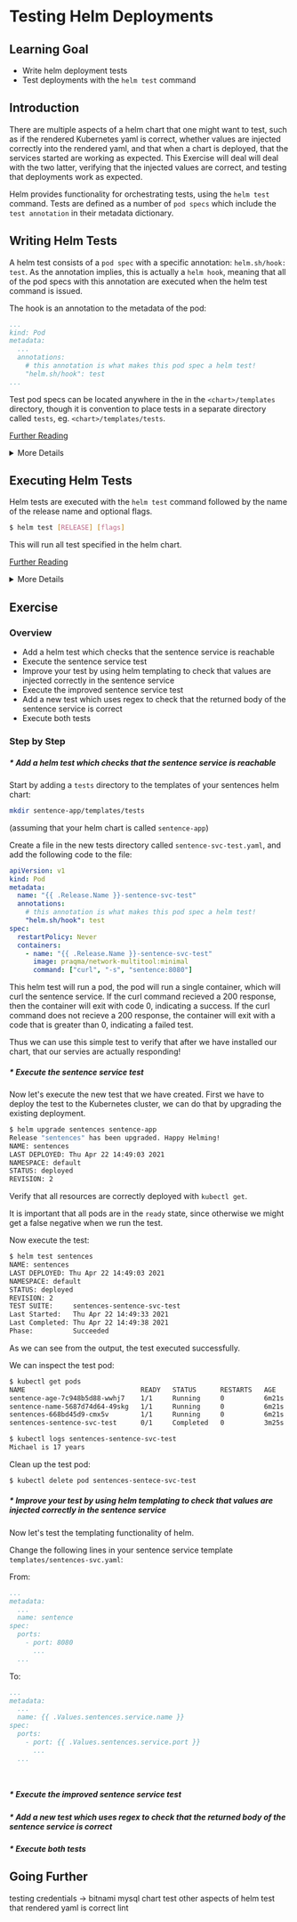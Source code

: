# Testing Helm Deployments

## Learning Goal

- Write helm deployment tests
- Test deployments with the `helm test` command

## Introduction

There are multiple aspects of a helm chart that one might want to test, such as if the rendered Kubernetes yaml is correct, whether values are injected correctly into the rendered yaml, and that when a chart is deployed, that the services started are working as expected.
This Exercise will deal will deal with the two latter, verifying that the injected values are correct, and testing that deployments work as expected.

Helm provides functionality for orchestrating tests, using the `helm test` command.
Tests are defined as a number of `pod specs` which include the `test annotation` in their metadata dictionary.

## Writing Helm Tests

A helm test consists of a `pod spec` with a specific annotation: `helm.sh/hook: test`.
As the annotation implies, this is actually a `helm hook`, meaning that all of the pod specs with this annotation are executed when the helm test command is issued.

The hook is an annotation to the metadata of the pod:

```yaml
...
kind: Pod
metadata:
  ...
  annotations:
    # this annotation is what makes this pod spec a helm test!
    "helm.sh/hook": test
...
```

Test pod specs can be located anywhere in the in the `<chart>/templates` directory, though it is convention to place tests in a separate directory called `tests`, eg. `<chart>/templates/tests`.

[Further Reading](https://helm.sh/docs/topics/chart_tests/)

<details>
<summary>More Details</summary>

##### Helm Test Template

Below is an example of a complete boilerplate test pod spec:

```yaml
apiVersion: v1
kind: Pod
metadata:
  name: "{{ .Release.Name }}-example-test"
  annotations:
    # this annotation is what makes this pod spec a helm test!
    "helm.sh/hook": test
spec:
  restartPolicy: Never
  containers:
    - name: "{{ .Release.Name }}-example-test"
      image: <container-image>:<tag>
      command: ["example-command", "example-argument"]
```

**Note** that we set the `restartPolicy` to `Never`.
If we do not specify a restart policy, Kubernetes will try to be helpful, and will keep restarting our test pods, which will eventually fail the test once it reaches it's timeout.
Therefore make sure to specify the `restartPolicy`.

You can of course use all of the functionality of normal pod specs when writing tests, as well as use variable injection to template the tests themselves.

Here is an example test that will check if the http endpoint of the sentences application responds to requests:

```yaml
apiVersion: v1
kind: Pod
metadata:
  name: "{{ .Release.Name }}-sentence-svc-test"
  annotations:
    # this annotation is what makes this pod spec a helm test!
    "helm.sh/hook": test
spec:
  restartPolicy: Never
  containers:
    - name: "{{ .Release.Name }}-sentence-svc-test"
      image: praqma/network-multitool:minimal
      command: ["curl", "-s", "sentence:8080"]
```

##### command vs. args

When writing helm tests, you are likely to want to override the origin `ENTRYPOINT` or `CMD` defined in the Dockerfile of the image used in the test.
In kubernetes this is done, slightly unintuitively, by using the `command` key of the container spec to define the `ENTRYPOINT`, and the `args` key to define the `CMD` of the container.

An example of overwriting the entrypoint of container:
```yaml
spec:
  containers:
      ...
      command: ["curl", "-s", "sentence:8080"]
```

An example of overwriting both the entrypoint (with `command`) and the cmd (with `args`)
```yaml
spec:
  containers:
      ...
      command: ["curl"]
      args: ["-s", "sentence:8080"]
```
You can of course also use `args` by itself without modifying the `command`.

[Further Reading](https://kubernetes.io/docs/tasks/inject-data-application/define-command-argument-container/)

##### Helm Hooks / Automatically Removing Test Pods

You can use helm hooks in your test pod specs to do useful things.
An example could be to delete pods after they have completed successfully.
This is done with the `helms.sh/hook-delete-policy: hook-succeeded` hook.
The new hook is added to the annotations of the pod spec:

```yaml
apiVersion: v1
kind: Pod
metadata:
  name: "{{ .Release.Name }}-example-test"
  annotations:
    # this annotation is what makes this pod spec a helm test!
    "helm.sh/hook": test
    # we can use this hook to automatically delete the pod
    # after the test has succussfully run, but keep the pod if it fails
    # such that we can inspect why it failed
    "helm.sh/hook-delete-policy": hook-succeeded
```

> Note: With the current version of helm, v3.5.4, when using this hook, pods are deleted immediately, which means that the `helm test --logs <release>` will not print the logs, as the pods are deleted too early.
> This is a [known issue](https://github.com/helm/helm/issues/9098) and will hopefully soon be fixed.


[Further Reading](https://helm.sh/docs/topics/charts_hooks/)

##### (Don't Put) Multiple Tests in the same Pod

Best practice when writing helm tests is to have each test container in it's own pod, but you can technically add as many containers to your test pods as you want.
Having multiple containers in the same pod, will mean that the pod will only succeed if all of the containers exit successfully, and the pod will fail if just one of the containers exit unsuccessfully.
Do note that if you do so, the `helm test --logs` command will not work, as helm will not know which of the containers in the pod to get logs from.
Therefore best practice is to put each test into it's own pod, such that all test logs can be viewed easily.

</details>

## Executing Helm Tests


Helm tests are executed with the `helm test` command followed by the name of the release name and optional flags.
```sh
$ helm test [RELEASE] [flags]
```
This will run all test specified in the helm chart.

[Further Reading](https://helm.sh/docs/helm/helm_test/)

<details>
<summary>More Details</summary>

##### Viewing Test Logs
The stdout/stderr of the test pods can be conveniently viewed when running tests by using the `--logs` flag on the test command.
```sh
$ helm test --logs [RELEASE]
```
The above command will run all of the tests and print the logs of each of the tests.

##### Waiting for all Chart Resources to be Ready
When deploying a helm chart that has tests, one will usually execute the tests each time a deployment of the chart is done.
One has to note though that executing a `$ helm test` immediately after a `$ helm install` might produce false failed tests, as the helm test command does not check if all of the chart resources are ready.
To alleviate this we can use the `--wait` flag on the install command to make helm wait for all of the chart resources to be ready before moving to the next command.
```sh
$ helm install --wait [RELEASE] [CHART] && helm test [RELEASE]
```
Hence the above command would first install the chart, then wait for all of the chart resources to be in the ready state, and then run the tests.


</details>

## Exercise

### Overview

- Add a helm test which checks that the sentence service is reachable
- Execute the sentence service test
- Improve your test by using helm templating to check that values are injected correctly in the sentence service
- Execute the improved sentence service test
- Add a new test which uses regex to check that the returned body of the sentence service is correct
- Execute both tests

### Step by Step

<!-- <details> -->
<!-- <summary>More Details</summary> -->

##### * Add a helm test which checks that the sentence service is reachable

Start by adding a `tests` directory to the templates of your sentences helm chart:
```sh
mkdir sentence-app/templates/tests
```
(assuming that your helm chart is called `sentence-app`)

Create a file in the new tests directory called `sentence-svc-test.yaml`, and add the following code to the file:
```yaml
apiVersion: v1
kind: Pod
metadata:
  name: "{{ .Release.Name }}-sentence-svc-test"
  annotations:
    # this annotation is what makes this pod spec a helm test!
    "helm.sh/hook": test
spec:
  restartPolicy: Never
  containers:
    - name: "{{ .Release.Name }}-sentence-svc-test"
      image: praqma/network-multitool:minimal
      command: ["curl", "-s", "sentence:8080"]
```

This helm test will run a pod, the pod will run a single container, which will curl the sentence service.
If the curl command recieved a 200 response, then the container will exit with code 0, indicating a success.
If the curl command does not recieve a 200 response, the container will exit with a code that is greater than 0, indicating a failed test.

Thus we can use this simple test to verify that after we have installed our chart, that our servies are actually responding!

##### * Execute the sentence service test

Now let's execute the new test that we have created.
First we have to deploy the test to the Kubernetes cluster, we can do that by upgrading the existing deployment.
```sh
$ helm upgrade sentences sentence-app
Release "sentences" has been upgraded. Happy Helming!
NAME: sentences
LAST DEPLOYED: Thu Apr 22 14:49:03 2021
NAMESPACE: default
STATUS: deployed
REVISION: 2
```

Verify that all resources are correctly deployed with `kubectl get`.

It is important that all pods are in the `ready` state, since otherwise we might get a false negative when we run the test.

Now execute the test:
```sh
$ helm test sentences
NAME: sentences
LAST DEPLOYED: Thu Apr 22 14:49:03 2021
NAMESPACE: default
STATUS: deployed
REVISION: 2
TEST SUITE:     sentences-sentence-svc-test
Last Started:   Thu Apr 22 14:49:33 2021
Last Completed: Thu Apr 22 14:49:38 2021
Phase:          Succeeded
```

As we can see from the output, the test executed successfully.

We can inspect the test pod:
```sh
$ kubectl get pods
NAME                             READY   STATUS      RESTARTS   AGE
sentence-age-7c948b5d88-wwhj7    1/1     Running     0          6m21s
sentence-name-5687d74d64-49skg   1/1     Running     0          6m21s
sentences-668bd45d9-cmx5v        1/1     Running     0          6m21s
sentences-sentence-svc-test      0/1     Completed   0          3m25s

$ kubectl logs sentences-sentence-svc-test
Michael is 17 years
```

Clean up the test pod:
```sh
$ kubectl delete pod sentences-sentece-svc-test
```

##### * Improve your test by using helm templating to check that values are injected correctly in the sentence service

Now let's test the templating functionality of helm.

Change the following lines in your sentence service template `templates/sentences-svc.yaml`:

From:
```yaml
...
metadata:
  ...
  name: sentence
spec:
  ports:
    - port: 8080
      ...
  ...
```
To:
```yaml
...
metadata:
  ...
  name: {{ .Values.sentences.service.name }}
spec:
  ports:
    - port: {{ .Values.sentences.service.port }}
      ...
  ...
```



```yaml
```

```yaml
```
##### * Execute the improved sentence service test
##### * Add a new test which uses regex to check that the returned body of the sentence service is correct
##### * Execute both tests

<!-- </details> -->


## Going Further

testing credentials -> bitnami mysql chart
test other aspects of helm
test that rendered yaml is correct
lint
